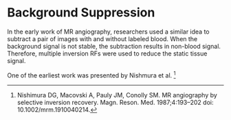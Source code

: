 # Background Suppression

In the early work of MR angiography, researchers used a similar idea to subtract a pair of images with and without labeled blood. When the background signal is not stable, the subtraction results in non-blood signal. Therefore, multiple inversion RFs were used to reduce the static tissue signal. 

One of the earliest work was presented by Nishmura et al. [^1]



[^1]: Nishimura DG, Macovski A, Pauly JM, Conolly SM. MR angiography by selective inversion recovery. Magn. Reson. Med. 1987;4:193–202 doi: 10.1002/mrm.1910040214.

